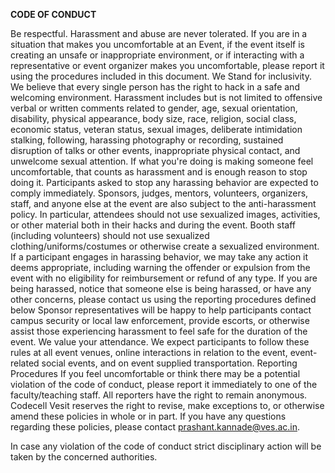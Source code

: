 
**CODE OF CONDUCT** 

 

Be respectful. Harassment and abuse are never tolerated. If you are in a situation that makes you uncomfortable at an Event, if the event itself is creating an unsafe or inappropriate environment, or if interacting with a representative or event organizer makes you uncomfortable, please report it using the procedures included in this document. We Stand for inclusivity. We believe that every single person has the right to hack in a safe and welcoming environment. Harassment includes but is not limited to offensive verbal or written comments related to gender, age, sexual orientation, disability, physical appearance, body size, race, religion, social class, economic status, veteran status, sexual images, deliberate intimidation stalking, following, harassing photography or recording, sustained disruption of talks or other events, inappropriate physical contact, and unwelcome sexual attention. If what you're doing is making someone feel uncomfortable, that counts as harassment and is enough reason to stop doing it. Participants asked to stop any harassing behavior are expected to comply immediately. Sponsors, judges, mentors, volunteers, organizers, staff, and anyone else at the event are also subject to the anti-harassment policy. In particular, attendees should not use sexualized images, activities, or other material both in their hacks and during the event. Booth staff (including volunteers) should not use sexualized clothing/uniforms/costumes or otherwise create a sexualized environment. If a participant engages in harassing behavior, we may take any action it deems appropriate, including warning the offender or expulsion from the event with no eligibility for reimbursement or refund of any type. If you are being harassed, notice that someone else is being harassed, or have any other concerns, please contact us using the reporting procedures defined below Sponsor representatives will be happy to help participants contact campus security or local law enforcement, provide escorts, or otherwise assist those experiencing harassment to feel safe for the duration of the event. We value your attendance. We expect participants to follow these rules at all event venues, online interactions in relation to the event, event-related social events, and on event supplied transportation. Reporting Procedures If you feel uncomfortable or think there may be a potential violation of the code of conduct, please report it immediately to one of the faculty/teaching staff. All reporters have the right to remain anonymous. Codecell Vesit reserves the right to revise, make exceptions to, or otherwise amend these policies in whole or in part. If you have any questions regarding these policies, please contact prashant.kannade@ves.ac.in. 

 
 

In case any violation of the code of conduct strict disciplinary action will be taken by the concerned authorities. 

 

